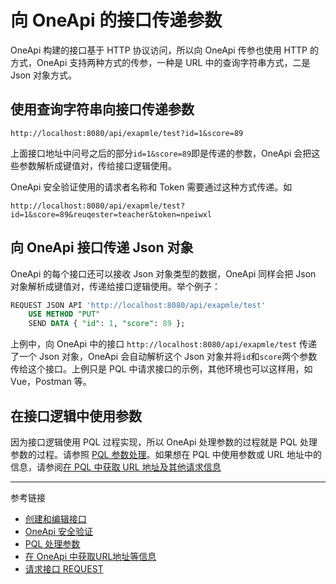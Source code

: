 # 向 OneApi 的接口传递参数

OneApi 构建的接口基于 HTTP 协议访问，所以向 OneApi 传参也使用 HTTP 的方式，OneApi 支持两种方式的传参，一种是 URL 中的查询字符串方式，二是 Json 对象方式。

## 使用查询字符串向接口传递参数

```
http://localhost:8080/api/exapmle/test?id=1&score=89
```

上面接口地址中问号之后的部分`id=1&score=89`即是传递的参数，OneApi 会把这些参数解析成键值对，传给接口逻辑使用。

OneApi 安全验证使用的请求者名称和 Token 需要通过这种方式传递。如

```
http://localhost:8080/api/exapmle/test?id=1&score=89&reuqester=teacher&token=npeiwxl
```

## 向 OneApi 接口传递 Json 对象

OneApi 的每个接口还可以接收 Json 对象类型的数据，OneApi 同样会把 Json 对象解析成键值对，传递给接口逻辑使用。举个例子：

```sql
REQUEST JSON API 'http://localhost:8080/api/exapmle/test'
    USE METHOD "PUT"
    SEND DATA { "id": 1, "score": 89 };
```

上例中，向 OneApi 中的接口 `http://localhost:8080/api/exapmle/test` 传递了一个 Json 对象，OneApi 会自动解析这个 Json 对象并将`id`和`score`两个参数传给这个接口。上例只是 PQL 中请求接口的示例，其他环境也可以这样用，如 Vue，Postman 等。

## 在接口逻辑中使用参数

因为接口逻辑使用 PQL 过程实现，所以 OneApi 处理参数的过程就是 PQL 处理参数的过程。请参照 [PQL 参数处理](/pql/arguments.md)。如果想在 PQL 中使用参数或 URL 地址中的信息，请参阅[在 PQL 中获取 URL 地址及其他请求信息](/oneapi/request.md)

---
参考链接

* [创建和编辑接口](/oneapi/edit.md)
* [OneApi 安全验证](/oneapi/token.md)
* [PQL 处理参数](/pql/param.md)
* [在 OneApi 中获取URL地址等信息](/oneapi/request.md)
* [请求接口 REQUEST](/pql/request.md)